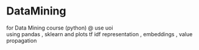 # DataMining
for Data Mining course (python) @ use uoi </br>
using pandas , sklearn and plots 
tf idf representation , embeddings , value propagation
